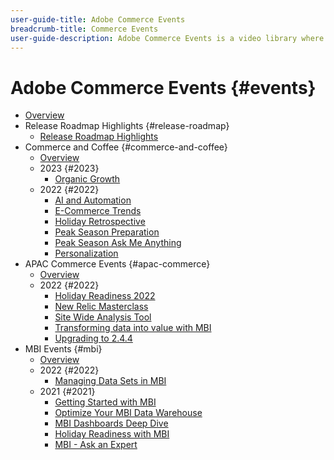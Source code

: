 ```yaml
---
user-guide-title: Adobe Commerce Events
breadcrumb-title: Commerce Events
user-guide-description: Adobe Commerce Events is a video library where experts and peers have shared their thoughts and ideas on how to Commerce.
---
```


# Adobe Commerce Events {#events}

+ [Overview](overview.md)
+ Release Roadmap Highlights {#release-roadmap}
  + [Release Roadmap Highlights](release-highlights.md)
+ Commerce and Coffee {#commerce-and-coffee}
  + [Overview](commerce-and-coffee/overview.md)
  + 2023 {#2023}
    + [Organic Growth](commerce-and-coffee/2023/organic-growth.md)
  + 2022 {#2022}
    + [AI and Automation](commerce-and-coffee/2022/ai-and-automation.md)
    + [E-Commerce Trends](commerce-and-coffee/2022/ecommerce-trends.md)
    + [Holiday Retrospective](commerce-and-coffee/2022/holiday.md)
    + [Peak Season Preparation](commerce-and-coffee/2022/peak-season-prep.md)
    + [Peak Season Ask Me Anything](commerce-and-coffee/2022/peak-season-ask-anything.md)
    + [Personalization](commerce-and-coffee/2022/personalization.md)
+ APAC Commerce Events {#apac-commerce}
  + [Overview](apac-commerce/overview.md)
  + 2022 {#2022}
      + [Holiday Readiness 2022](apac-commerce/2022/holiday.md)
      + [New Relic Masterclass](apac-commerce/2022/new-relic.md)
      + [Site Wide Analysis Tool](apac-commerce/2022/analysis-tool.md)
      + [Transforming data into value with MBI](apac-commerce/2022/mbi.md)
      + [Upgrading to 2.4.4](apac-commerce/2022/upgrade.md)
+ MBI Events {#mbi}
  + [Overview](mbi-webinars/overview.md)
  + 2022 {#2022}
    + [Managing Data Sets in MBI](mbi-webinars/2021-22/manage-data-sets.md)
  + 2021 {#2021}
    + [Getting Started with MBI](mbi-webinars/2021-22/getting-started.md)
    + [Optimize Your MBI Data Warehouse](mbi-webinars/2021-22/optimize-data-warehouse.md)
    + [MBI Dashboards Deep Dive](mbi-webinars/2021-22/dashboards-deep-dive.md)
    + [Holiday Readiness with MBI](mbi-webinars/2021-22/holiday-readiness.md)
    + [MBI - Ask an Expert](mbi-webinars/2021-22/ask-expert.md)
  
<!---+ Commerce Events {#commerce-events}
  + [Overview](commerce-events/overview.md)
  + 2022 {#2022}
    + [Top Tips and Tricks for Adobe Campaign Standard](customer-journeys/2022/tips-and-tricks.md)
    + [Develop and customize data models in Adobe Campaign Classic](customer-journeys/2022/data-models.md)

+ Data and insights {#commerce-release-updates}
  + [Overview](commerce-release-updates/overview.md)
  + 2022 {#2022}
    + [Innovations and trends](data-and-insights/2022/innovations.md)
    + [Sensei and Analysis Workspace](data-and-insights/2022/sensei.md)
    + [Personalize and automate with Adobe Target](data-and-insights/2022/personalize.md)
    + [Analytics and Target applications for Mobile and Apps](data-and-insights/2022/mobile-and-apps.md)
    + [Cross Device Analytics and Customer Journey Analytics](data-and-insights/2022/cross-device-analytics.md) --->